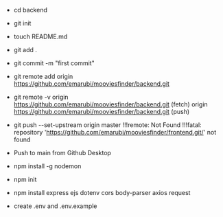 - cd backend
- git init
- touch README.md
- git add .
- git commit -m "first commit"

- git remote add origin https://github.com/emarubi/mooviesfinder/backend.git
- git remote -v
  origin https://github.com/emarubi/mooviesfinder/backend.git (fetch)
  origin https://github.com/emarubi/mooviesfinder/backend.git (push)

- git push --set-upstream origin master
  !!!remote: Not Found !!!fatal: repository 'https://github.com/emarubi/mooviesfinder/frontend.git/' not found

- Push to main from Github Desktop

- npm install -g nodemon

- npm init

- npm install express ejs dotenv cors body-parser axios request

- create .env and .env.example
